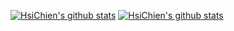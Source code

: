[![HsiChien's github stats](https://github-readme-stats.vercel.app/api?username=hsichien&include_all_commits=true&show_icons=true&theme=blue-green)](https://1209.work)
[![HsiChien's github stats](https://github-readme-stats-one-bice.vercel.app/api/top-langs/?username=hsichien&layout=compact&langs_count=10&theme=blue-green)](https://a.1209.ml)
